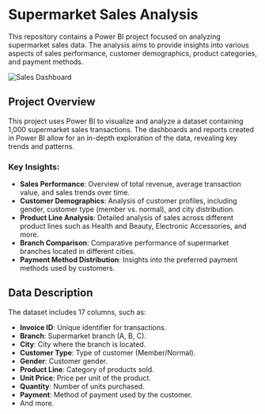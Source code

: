 # Supermarket Sales Analysis

This repository contains a Power BI project focused on analyzing supermarket sales data. The analysis aims to provide insights into various aspects of sales performance, customer demographics, product categories, and payment methods.

![Sales Dashboard](https://github.com/MohamedGadia/Power-BI--Super-Market-Sales/blob/main/Dshboard.png?raw=true)

## Project Overview

This project uses Power BI to visualize and analyze a dataset containing 1,000 supermarket sales transactions. The dashboards and reports created in Power BI allow for an in-depth exploration of the data, revealing key trends and patterns.

### Key Insights:
- **Sales Performance**: Overview of total revenue, average transaction value, and sales trends over time.
- **Customer Demographics**: Analysis of customer profiles, including gender, customer type (member vs. normal), and city distribution.
- **Product Line Analysis**: Detailed analysis of sales across different product lines such as Health and Beauty, Electronic Accessories, and more.
- **Branch Comparison**: Comparative performance of supermarket branches located in different cities.
- **Payment Method Distribution**: Insights into the preferred payment methods used by customers.

## Data Description
The dataset includes 17 columns, such as:
- **Invoice ID**: Unique identifier for transactions.
- **Branch**: Supermarket branch (A, B, C).
- **City**: City where the branch is located.
- **Customer Type**: Type of customer (Member/Normal).
- **Gender**: Customer gender.
- **Product Line**: Category of products sold.
- **Unit Price**: Price per unit of the product.
- **Quantity**: Number of units purchased.
- **Payment**: Method of payment used by the customer.
- And more.
